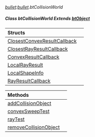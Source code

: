 _[bullet](../../modules/bullet/bullet-module.md):[bullet](../../modules/bullet/bullet-module.md).btCollisionWorld_
##### Class btCollisionWorld Extends [btObject](../../modules/bullet/bullet-btobject.md)

| Structs | |
|:---|:---|
| [ClosestConvexResultCallback](bullet-btcollisionworld-closestconvexresultcallback.md) |  |
| [ClosestRayResultCallback](bullet-btcollisionworld-closestrayresultcallback.md) |  |
| [ConvexResultCallback](bullet-btcollisionworld-convexresultcallback.md) |  |
| [LocalRayResult](bullet-btcollisionworld-localrayresult.md) |  |
| [LocalShapeInfo](bullet-btcollisionworld-localshapeinfo.md) |  |
| [RayResultCallback](bullet-btcollisionworld-rayresultcallback.md) |  |

| Methods | |
|:---|:---|
| [addCollisionObject](bullet-btcollisionworld-addcollisionobject.md) |  |
| [convexSweepTest](bullet-btcollisionworld-convexsweeptest_ext.md) |  |
| [rayTest](bullet-btcollisionworld-raytest_ext.md) |  |
| [removeCollisionObject](bullet-btcollisionworld-removecollisionobject.md) |  |
